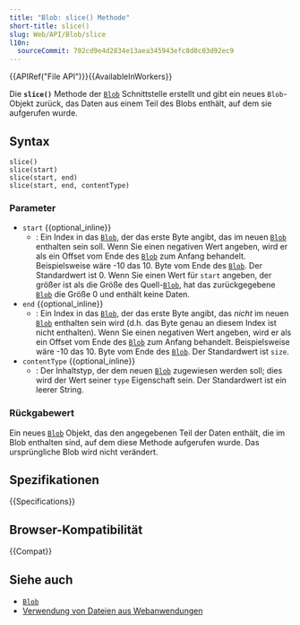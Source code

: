 ```yaml
---
title: "Blob: slice() Methode"
short-title: slice()
slug: Web/API/Blob/slice
l10n:
  sourceCommit: 702cd9e4d2834e13aea345943efc8d0c03d92ec9
---
```


{{APIRef("File API")}}{{AvailableInWorkers}}

Die **`slice()`** Methode der [`Blob`](/de/docs/Web/API/Blob) Schnittstelle
erstellt und gibt ein neues `Blob`-Objekt zurück, das Daten aus einem Teil des
Blobs enthält, auf dem sie aufgerufen wurde.

## Syntax

```js-nolint
slice()
slice(start)
slice(start, end)
slice(start, end, contentType)
```

### Parameter

- `start` {{optional_inline}}
  - : Ein Index in das [`Blob`](/de/docs/Web/API/Blob), der das erste Byte angibt, das im neuen
    [`Blob`](/de/docs/Web/API/Blob) enthalten sein soll. Wenn Sie einen negativen Wert angeben, wird er
    als ein Offset vom Ende des [`Blob`](/de/docs/Web/API/Blob) zum Anfang behandelt. Beispielsweise wäre
    -10 das 10. Byte vom Ende des [`Blob`](/de/docs/Web/API/Blob). Der Standardwert ist 0. Wenn Sie einen
    Wert für `start` angeben, der größer ist als die Größe des Quell-[`Blob`](/de/docs/Web/API/Blob),
    hat das zurückgegebene [`Blob`](/de/docs/Web/API/Blob) die Größe 0 und enthält keine Daten.
- `end` {{optional_inline}}
  - : Ein Index in das [`Blob`](/de/docs/Web/API/Blob), der das erste Byte angibt, das _nicht_ im neuen
    [`Blob`](/de/docs/Web/API/Blob) enthalten sein wird (d.h. das Byte genau an diesem Index ist nicht
    enthalten). Wenn Sie einen negativen Wert angeben, wird er als ein Offset vom Ende des
    [`Blob`](/de/docs/Web/API/Blob) zum Anfang behandelt. Beispielsweise wäre -10 das 10. Byte vom Ende
    des [`Blob`](/de/docs/Web/API/Blob). Der Standardwert ist `size`.
- `contentType` {{optional_inline}}
  - : Der Inhaltstyp, der dem neuen [`Blob`](/de/docs/Web/API/Blob) zugewiesen werden soll; dies wird
    der Wert seiner `type` Eigenschaft sein. Der Standardwert ist ein leerer String.

### Rückgabewert

Ein neues [`Blob`](/de/docs/Web/API/Blob) Objekt, das den angegebenen Teil der Daten enthält, die im
Blob enthalten sind, auf dem diese Methode aufgerufen wurde. Das ursprüngliche Blob wird nicht
verändert.

## Spezifikationen

{{Specifications}}

## Browser-Kompatibilität

{{Compat}}

## Siehe auch

- [`Blob`](/de/docs/Web/API/Blob)
- [Verwendung von Dateien aus Webanwendungen](/de/docs/Web/API/File_API/Using_files_from_web_applications)
